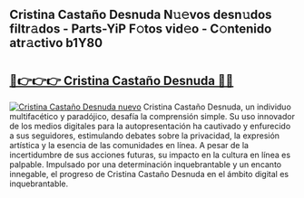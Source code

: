 ## Cristina Castaño Desnuda N𝚞𝚎vos desn𝚞dos filtr𝚊dos - Parts-YiP F𝚘tos vid𝚎o - C𝚘ntenido atr𝚊ctivo b1Y80

# <h2><a href="http://mbav43o.tromn.icu/?c=Cristina+Casta%c3%b1o+Desnuda">🔗👉👉👉 Cristina Castaño Desnuda 🔗🔗</a></h2>

[![Cristina Castaño Desnuda nuevo](https://i.imgur.com/pEAQMta.gif)](http://mbav43o.tromn.icu/?c=Cristina+Casta%c3%b1o+Desnuda)
Cristina Castaño Desnuda, un individuo multifacético y paradójico, desafía la comprensión simple. Su uso innovador de los medios digitales para la autopresentación ha cautivado y enfurecido a sus seguidores, estimulando debates sobre la privacidad, la expresión artística y la esencia de las comunidades en línea. A pesar de la incertidumbre de sus acciones futuras, su impacto en la cultura en línea es palpable. Impulsado por una determinación inquebrantable y un encanto innegable, el progreso de Cristina Castaño Desnuda en el ámbito digital es inquebrantable.
